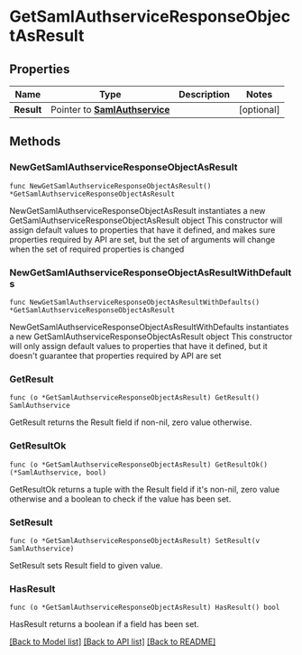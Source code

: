 # GetSamlAuthserviceResponseObjectAsResult

## Properties

Name | Type | Description | Notes
------------ | ------------- | ------------- | -------------
**Result** | Pointer to [**SamlAuthservice**](SamlAuthservice.md) |  | [optional] 

## Methods

### NewGetSamlAuthserviceResponseObjectAsResult

`func NewGetSamlAuthserviceResponseObjectAsResult() *GetSamlAuthserviceResponseObjectAsResult`

NewGetSamlAuthserviceResponseObjectAsResult instantiates a new GetSamlAuthserviceResponseObjectAsResult object
This constructor will assign default values to properties that have it defined,
and makes sure properties required by API are set, but the set of arguments
will change when the set of required properties is changed

### NewGetSamlAuthserviceResponseObjectAsResultWithDefaults

`func NewGetSamlAuthserviceResponseObjectAsResultWithDefaults() *GetSamlAuthserviceResponseObjectAsResult`

NewGetSamlAuthserviceResponseObjectAsResultWithDefaults instantiates a new GetSamlAuthserviceResponseObjectAsResult object
This constructor will only assign default values to properties that have it defined,
but it doesn't guarantee that properties required by API are set

### GetResult

`func (o *GetSamlAuthserviceResponseObjectAsResult) GetResult() SamlAuthservice`

GetResult returns the Result field if non-nil, zero value otherwise.

### GetResultOk

`func (o *GetSamlAuthserviceResponseObjectAsResult) GetResultOk() (*SamlAuthservice, bool)`

GetResultOk returns a tuple with the Result field if it's non-nil, zero value otherwise
and a boolean to check if the value has been set.

### SetResult

`func (o *GetSamlAuthserviceResponseObjectAsResult) SetResult(v SamlAuthservice)`

SetResult sets Result field to given value.

### HasResult

`func (o *GetSamlAuthserviceResponseObjectAsResult) HasResult() bool`

HasResult returns a boolean if a field has been set.


[[Back to Model list]](../README.md#documentation-for-models) [[Back to API list]](../README.md#documentation-for-api-endpoints) [[Back to README]](../README.md)


